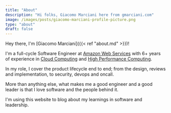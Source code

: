 ```yaml
---
title: "About"
description: "Hi folks, Giacomo Marciani here from gmarciani.com"
image: /images/posts/giacomo-marciani-profile-picture.png
type: "about"
draft: false
---
```


Hey there, I'm [Giacomo Marciani]({{< ref "about.md" >}})!

I'm a full-cycle Software Engineer at [Amazon Web Services](https://aws.amazon.com/) 
with 6+ years of experience in [Cloud Computing](https://it.wikipedia.org/wiki/Cloud_computing) 
and [High Performance Computing](https://en.wikipedia.org/wiki/High-performance_computing).

In my role, I cover the product lifecycle end to end; from the design, reviews and implementation, to security, devops and oncall.

More than anything else, what makes me a good engineer and a good leader is that I love software and the people behind it.

I'm using this website to blog about my learnings in software and leadership.
